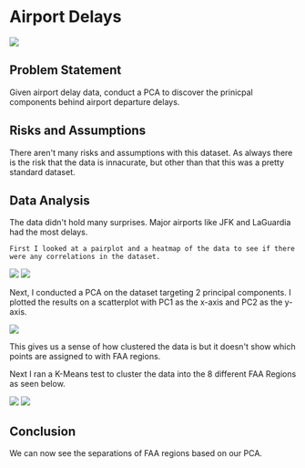 <h1>Airport Delays</h1>

<img src="http://i63.tinypic.com/2cr5b34.jpg">

<h2>Problem Statement</h2>
<p>Given airport delay data, conduct a PCA to discover the prinicpal components behind airport departure delays.</p>

<h2>Risks and Assumptions</h2>
<p>There aren't many risks and assumptions with this dataset. As always there is the risk that the data is innacurate, but other than that this was a pretty standard dataset.  </p>


<h2>Data Analysis</h2>
<p>
The data didn't hold many surprises. Major airports like JFK and LaGuardia had the most delays.

</p>

<p>

	First I looked at a pairplot and a heatmap of the data to see if there were any correlations in the dataset.
	
</p>
<img src="http://i64.tinypic.com/o5uys2.png">
<img src="http://i68.tinypic.com/2f09f1v.png"> 

<p>
	Next, I conducted a PCA on the dataset targeting 2 principal components. I plotted the results on a scatterplot with PC1 as the x-axis and PC2 as the y-axis. </p>

<img src="http://i67.tinypic.com/zjcl1s.png">

<p>
	This gives us a sense of how clustered the data is but it doesn't show which points are assigned to with FAA regions.
</p>

<p> Next I ran a K-Means test to cluster the data into the 8 different FAA Regions as seen below.
	</p>

<img src="http://i64.tinypic.com/25hokti.png"> 
<img src="http://i66.tinypic.com/2rcsvv9.png">


<h2> Conclusion</h2>

<p>
	We can now see the separations of FAA regions based on our PCA.
</p>









